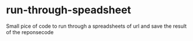 # run-through-speadsheet
Small pice of code to run through a spreadsheets of url and save the result of the reponsecode
